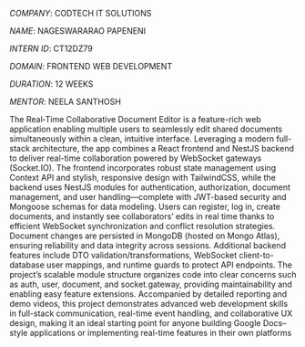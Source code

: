 *COMPANY*: CODTECH IT SOLUTIONS

*NAME*: NAGESWARARAO PAPENENI

*INTERN ID*: CT12DZ79

*DOMAIN*: FRONTEND WEB DEVELOPMENT

*DURATION*: 12 WEEKS

*MENTOR*: NEELA SANTHOSH

The Real‑Time Collaborative Document Editor is a feature-rich web application enabling multiple users to seamlessly edit shared documents simultaneously within a clean, intuitive interface. Leveraging a modern full-stack architecture, the app combines a React frontend and NestJS backend to deliver real-time collaboration powered by WebSocket gateways (Socket.IO). The frontend incorporates robust state management using Context API and stylish, responsive design with TailwindCSS, while the backend uses NestJS modules for authentication, authorization, document management, and user handling—complete with JWT-based security and Mongoose schemas for data modeling. Users can register, log in, create documents, and instantly see collaborators’ edits in real time thanks to efficient WebSocket synchronization and conflict resolution strategies. Document changes are persisted in MongoDB (hosted on Mongo Atlas), ensuring reliability and data integrity across sessions. Additional backend features include DTO validation/transformations, WebSocket client-to-database user mappings, and runtime guards to protect API endpoints. The project’s scalable module structure organizes code into clear concerns such as auth, user, document, and socket.gateway, providing maintainability and enabling easy feature extensions. Accompanied by detailed reporting and demo videos, this project demonstrates advanced web development skills in full-stack communication, real-time event handling, and collaborative UX design, making it an ideal starting point for anyone building Google Docs–style applications or implementing real-time features in their own platforms
